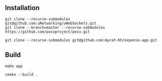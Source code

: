 ## Installation

```
git clone --recurse-submodules git@github.com:uNetworking/uWebSockets.git
git clone --branch=master --recurse-submodules https://github.com/pocoproject/poco.git

```

```
git clone --recurse-submodules git@github.com:Ayrat-Kh/expenso-app.git
```

## Build

```
make app
```

```
cmake --build .
```
